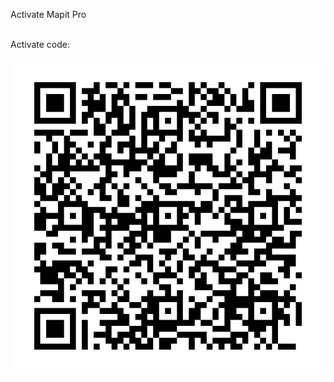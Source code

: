 <span class="markdown-body-normal-header">Activate Mapit Pro
</span>
<br>
<br>

Activate code:

![](images/activate_code.jpeg)
